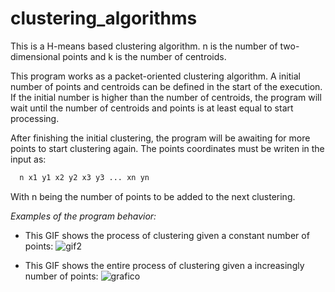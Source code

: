 # clustering_algorithms
This is a H-means based clustering algorithm. n is the number of two-dimensional points and k is the number of centroids.

This program works as a packet-oriented clustering algorithm. A initial number of points and centroids can be defined in the start of the execution. If the initial number is higher than the number of centroids, the program will wait until the number of centroids and points is at least equal to start processing.

After finishing the initial clustering, the program will be awaiting for more points to start clustering again.
The points coordinates must be writen in the input as:

```bash
  n x1 y1 x2 y2 x3 y3 ... xn yn
```

With n being the number of points to be added to the next clustering.

*Examples of the program behavior:*

- This GIF shows the process of clustering given a constant number of points: 
![gif2](https://user-images.githubusercontent.com/118558122/219137153-73b8f11d-c2aa-40ab-a2aa-b53f0864356b.gif)





- This GIF shows the entire process of clustering given a increasingly number of points:
![grafico](https://user-images.githubusercontent.com/118558122/219134302-e03d4c72-2a2d-4667-a496-fdc1c834d8d5.gif)


